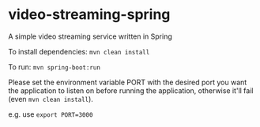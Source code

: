 # video-streaming-spring
A simple video streaming service written in Spring 

To install dependencies: `mvn clean install`

To run: `mvn spring-boot:run`

Please set the environment variable PORT with the desired port you want the application to listen on before running the application, otherwise it'll fail (even `mvn clean install`).

e.g. use `export PORT=3000`